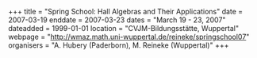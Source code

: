+++
title = "Spring School: Hall Algebras and Their Applications"
date = 2007-03-19
enddate = 2007-03-23
dates = "March 19 - 23, 2007"
dateadded = 1999-01-01
location = "CVJM-Bildungsstätte, Wuppertal"
webpage = "http://wmaz.math.uni-wuppertal.de/reineke/springschool07"
organisers = "A. Hubery (Paderborn), M. Reineke (Wuppertal)"
+++
